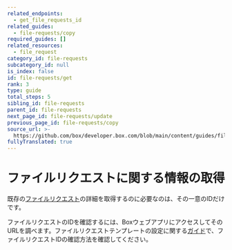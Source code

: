 ```yaml
---
related_endpoints:
  - get_file_requests_id
related_guides:
  - file-requests/copy
required_guides: []
related_resources:
  - file_request
category_id: file-requests
subcategory_id: null
is_index: false
id: file-requests/get
rank: 3
type: guide
total_steps: 5
sibling_id: file-requests
parent_id: file-requests
next_page_id: file-requests/update
previous_page_id: file-requests/copy
source_url: >-
  https://github.com/box/developer.box.com/blob/main/content/guides/file-requests/get.md
fullyTranslated: true
---
```

# ファイルリクエストに関する情報の取得

既存の[ファイルリクエスト](g://file-requests/template)の詳細を取得するのに必要なのは、その一意のIDだけです。

<Samples id="get_file_requests_id">

</Samples>

<Message notice>

ファイルリクエストのIDを確認するには、BoxウェブアプリにアクセスしてそのURLを調べます。ファイルリクエストテンプレートの設定に関する[ガイド](g://file-requests/template)で、ファイルリクエストIDの確認方法を確認してください。

</Message>